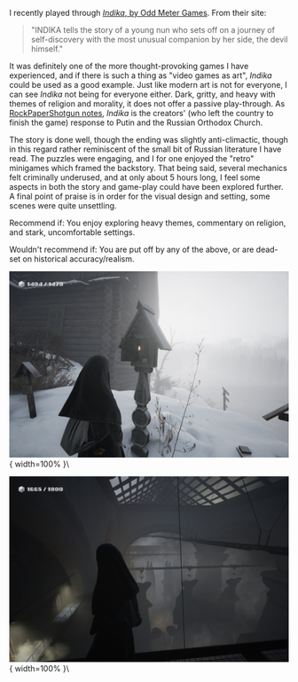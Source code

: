 I recently played through [*Indika*, by Odd Meter Games](https://indikathegame.com/). From their site:

> "INDIKA tells the story of a young nun who sets off on a journey of self-discovery with the most unusual companion by her side, the devil himself." 

It was definitely one of the more thought-provoking games I have experienced, and if there is such a thing as "video games as art", *Indika* could be used as a good example. Just like modern art is not for everyone, I can see *Indika* not being for everyone either. Dark, gritty, and heavy with themes of religion and morality, it does not offer a passive play-through. As [RockPaperShotgun notes](https://www.rockpapershotgun.com/how-historical-fantasy-indika-channels-its-russian-creators-anger-against-putin-and-the-orthodox-church), *Indika* is the creators' (who left the country to finish the game) response to Putin and the Russian Orthodox Church.

The story is done well, though the ending was slightly anti-climactic, though in this regard rather reminiscent of the small bit of Russian literature I have read. The puzzles were engaging, and I for one enjoyed the "retro" minigames which framed the backstory. That being said, several mechanics felt criminally underused, and at only about 5 hours long, I feel some aspects in both the story and game-play could have been explored further. A final point of praise is in order for the visual design and setting, some scenes were quite unsettling. 

Recommend if: You enjoy exploring heavy themes, commentary on religion, and stark, uncomfortable settings.

Wouldn't recommend if: You are put off by any of the above, or are dead-set on historical accuracy/realism.

![Indika, dressed in the black religious habit of a nun, stands in snow covered cemetery. She faces a wooden shrine in which is a lit candle. A wooden house is seen in the background, while the horizon fades into a bleak whiteness.](./indika1.jpg){ width=100% }\

![Indika stands on an elevated walkway in a bleak factory. Below her, drying while hanging from conveyor belts, are huge fish, close to a hundred times larger than their IRL counterparts.](./indika2.jpg){ width=100% }\
